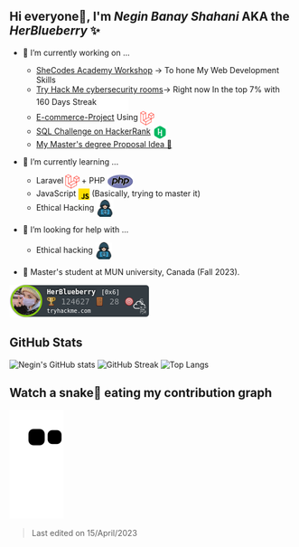 ## Hi everyone👋, I'm _Negin Banay Shahani_ AKA the _HerBlueberry_ ✨

- 🔭 I’m currently working on ...
    - [SheCodes Academy Workshop](https://www.shecodes.io/graduates/69395-negin-banay-shahani) -> To hone My Web Development Skills 
    - [Try Hack Me cybersecurity rooms](https://tryhackme.com/module/linux-fundamentals)-> Right now In the top 7% with 160 Days Streak  <a href="#" target="blank"><img align="center" src="https://github.com/negin-shahani/negin-shahani/blob/main/Tech%20icons/tryhackme_logo_full.svg" title = "tryhackme" alt="" height="30" /></a>  
    - [E-commerce-Project](https://github.com/negin-shahani/E-commerce-Project) Using <a href="https://laravel.com/" target="blank"><img align="center" src="https://github.com/negin-shahani/negin-shahani/blob/main/Tech%20icons/laravel-2.svg" title = "Laravel" alt="" height="25" /></a>
    - [SQL Challenge on HackerRank](https://www.hackerrank.com/domains/sql) <a href="#" target="blank"><img align="center" src="https://github.com/negin-shahani/negin-shahani/blob/main/Tech%20icons/HackerRank.png" title = "HackerRank" alt="" height="25" /></a>
    - [My Master's degree Proposal Idea 🤔]()
    
    
- 🌱 I’m currently learning ...
    - Laravel  <a href="https://laravel.com/" target="blank"><img align="center" src="https://github.com/negin-shahani/negin-shahani/blob/main/Tech%20icons/laravel-2.svg" title = "Laravel" alt="" height="25" /></a> + PHP  <a href="#" target="blank"><img align="center" src="https://github.com/negin-shahani/negin-shahani/blob/main/Tech%20icons/PHP-logo.svg.png" title = "PHP" alt="" height="25" /></a>
    - JavaScript  <a href="https://www.javascript.com/" target="blank"><img align="center" src="https://github.com/negin-shahani/negin-shahani/blob/main/Tech%20icons/js.png" title = "JavaScript" alt="" height="20" /></a> (Basically, trying to master it)
    - Ethical Hacking  <a href="#" target="blank"><img align="center" src="https://github.com/negin-shahani/negin-shahani/blob/main/Tech%20icons/hacker.png" title = "Ethical hacking" alt="" height="30" /></a>

- 🤔 I’m looking for help with ...
    - Ethical hacking <a href="#" target="blank"><img align="center" src="https://github.com/negin-shahani/negin-shahani/blob/main/Tech%20icons/hacker.png" title = "Ethical hacking" alt="" height="30" /></a>

- 🎈 Master's student at MUN university, Canada (Fall 2023). 
 
![tryhackme stats](https://raw.githubusercontent.com/negin-shahani/negin-shahani/master/assets/thm_propic.png)

## GitHub Stats

![Negin's GitHub stats](https://github-readme-stats.vercel.app/api?username=negin-shahani&show_icons=true&theme=cobalt&count_private=true)
![GitHub Streak](https://github-readme-streak-stats.herokuapp.com?user=negin-shahani&theme=cobalt&hide_border=false)
![Top Langs](https://github-readme-stats.vercel.app/api/top-langs/?username=negin-shahani&layout=compact&langs_count=8&theme=cobalt)

  
## Watch a snake🐍 eating my contribution graph

![snake gif](https://github.com/negin-shahani/negin-shahani/blob/output/github-contribution-grid-snake.svg)


<!--  
  &include_all_commits=true
- 👯 I’m looking to collaborate on ...
- 🤔 I’m looking for help with ...
-->
<!-- ## [![Typing SVG](https://readme-typing-svg.herokuapp.com/?lines=سلام👋;Hello👋;안녕하세요👋)](https://git.io/typing-svg) //it is the typing SVG-->
<!--
**negin-shahani/negin-shahani** is a ✨ _special_ ✨ repository because its `README.md` (this file) appears on your GitHub profile.

Here are some ideas to get you started:

- 🔭 I’m currently working on ...
- 🌱 I’m currently learning ...
- 👯 I’m looking to collaborate on ...
- 🤔 I’m looking for help with ...
- 💬 Ask me about ...
- 📫 How to reach me: ...
- 😄 Pronouns: ...
- ⚡ Fun fact: ...

[PHP-Projects](https://github.com/negin-shahani/PHP-Projects) <a href="#" target="blank"><img align="center" src="https://github.com/negin-shahani/negin-shahani/blob/main/Tech%20icons/PHP-logo.svg.png" title = "PHP" alt="" height="25" /></a> in order to master PHP and enhance my resume

Quick Tip (Align The Repo Cards)
You usually won't be able to layout the images side by side. To do that you can use this approach:
<a href="https://github.com/anuraghazra/github-readme-stats">
  <img align="center" src="https://github-readme-stats.vercel.app/api/pin/?username=anuraghazra&repo=github-readme-stats" />
</a>
<a href="https://github.com/anuraghazra/convoychat">
  <img align="center" src="https://github-readme-stats.vercel.app/api/pin/?username=anuraghazra&repo=convoychat" />
</a>
-->



>Last edited on 15/April/2023
